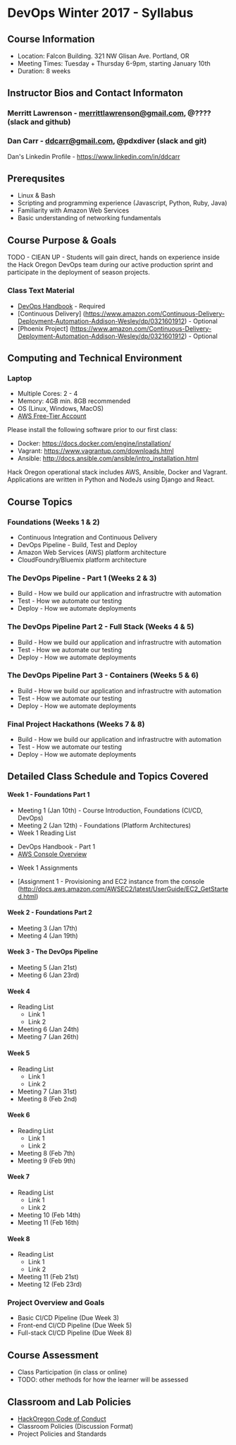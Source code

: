 # DevOps Winter 2017 - Syllabus

## Course Information
* Location: Falcon Building. 321 NW Glisan Ave. Portland, OR
* Meeting Times: Tuesday + Thursday 6-9pm, starting January 10th
* Duration: 8 weeks

## Instructor Bios and Contact Informaton

### Merritt Lawrenson - merrittlawrenson@gmail.com, @???? (slack and github)
### Dan Carr - ddcarr@gmail.com, @pdxdiver (slack and git)
Dan's Linkedin Profile - https://www.linkedin.com/in/ddcarr

## Prerequsites
* Linux & Bash
* Scripting and programming experience (Javascript, Python, Ruby, Java)
* Familiarity with Amazon Web Services
* Basic understanding of networking fundamentals

## Course Purpose & Goals

TODO - ClEAN UP - Students will gain direct, hands on experience inside the Hack Oregon DevOps team during our active production sprint and participate in the deployment of season projects. 

### Class Text Material

* [DevOps Handbook](https://www.amazon.com/DevOps-Handbook-World-Class-Reliability-Organizations-ebook/dp/B01M9ASFQ3) - Required
* [Continuous Delivery] (https://www.amazon.com/Continuous-Delivery-Deployment-Automation-Addison-Wesley/dp/0321601912) - Optional
* [Phoenix Project] (https://www.amazon.com/Continuous-Delivery-Deployment-Automation-Addison-Wesley/dp/0321601912) - Optional

## Computing and Technical Environment
### Laptop
* Multiple Cores: 2 - 4
* Memory: 4GB min.  8GB recommended
* OS (Linux, Windows, MacOS)
* [AWS Free-Tier Account](https://aws.amazon.com/free/)

Please install the following software prior to our first class:

* Docker: https://docs.docker.com/engine/installation/
* Vagrant: https://www.vagrantup.com/downloads.html
* Ansible: http://docs.ansible.com/ansible/intro_installation.html

Hack Oregon operational stack includes AWS, Ansible, Docker and Vagrant. Applications are written in Python and NodeJs using Django and React.

## Course Topics

### Foundations (Weeks 1 & 2)
* Continuous Integration and Continuous Delivery 
* DevOps Pipeline - Build, Test and Deploy
* Amazon Web Services (AWS) platform architecture
* CloudFoundry/Bluemix platform architecture

### The DevOps Pipeline - Part 1 (Weeks 2 & 3)
* Build - How we build our application and infrastructre with automation
* Test - How we automate our testing
* Deploy - How we automate deployments

### The DevOps Pipeline Part 2 - Full Stack (Weeks 4 & 5)
* Build - How we build our application and infrastructre with automation
* Test - How we automate our testing
* Deploy - How we automate deployments

### The DevOps Pipeline Part 3 - Containers (Weeks 5 & 6)
* Build - How we build our application and infrastructre with automation
* Test - How we automate our testing
* Deploy - How we automate deployments

### Final Project Hackathons (Weeks 7 & 8)
* Build - How we build our application and infrastructre with automation
* Test - How we automate our testing
* Deploy - How we automate deployments

## Detailed Class Schedule and Topics Covered
#### Week 1 - Foundations Part 1
* Meeting 1 (Jan 10th) - Course Introduction, Foundations (CI/CD, DevOps)
* Meeting 2 (Jan 12th) - Foundations (Platform Architectures)
* Week 1 Reading List
 - DevOps Handbook - Part 1
 - [AWS Console Overview](http://docs.aws.amazon.com/awsconsolehelpdocs/latest/gsg/getting-started.html)
* Week 1 Assignments
 - [Assignment 1 - Provisioning and EC2 instance from the console (http://docs.aws.amazon.com/AWSEC2/latest/UserGuide/EC2_GetStarted.html)

#### Week 2 - Foundations Part 2
* Meeting 3 (Jan 17th)
* Meeting 4 (Jan 19th)

#### Week 3 - The DevOps Pipeline
* Meeting 5 (Jan 21st)
* Meeting 6 (Jan 23rd)

#### Week 4 
* Reading List
  * Link 1
  * Link 2
* Meeting 6 (Jan 24th)
* Meeting 7 (Jan 26th)

#### Week 5
* Reading List
  * Link 1
  * Link 2
* Meeting 7 (Jan 31st)
* Meeting 8 (Feb 2nd)

#### Week 6 
* Reading List
  * Link 1
  * Link 2
* Meeting 8 (Feb 7th)
* Meeting 9 (Feb 9th)

#### Week 7
* Reading List
  * Link 1
  * Link 2
* Meeting 10 (Feb 14th)
* Meeting 11 (Feb 16th)

#### Week 8
* Reading List
  * Link 1
  * Link 2
* Meeting 11 (Feb 21st)
* Meeting 12 (Feb 23rd)

### Project Overview and Goals
* Basic CI/CD Pipeline (Due Week 3)
* Front-end CI/CD Pipeline (Due Week 5)
* Full-stack CI/CD Pipeline (Due Week 8)

## Course Assessment
* Class Participation (in class or online)
* TODO: other methods for how the learner will be assessed

## Classroom and Lab Policies
* [HackOregon Code of Conduct](http://www.hackoregon.org/code-of-conduct/)
* Classroom Policies (Discussion Format)
* Project Policies and Standards
